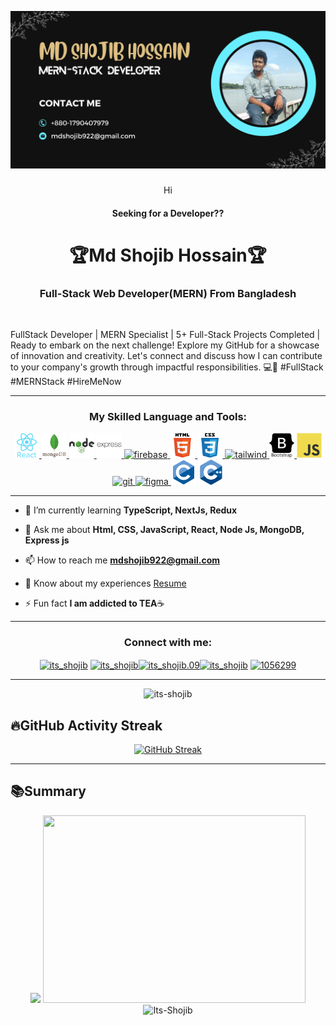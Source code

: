 ![logo](https://github.com/Its-Shojib/Its-Shojib/blob/main/Banner.png)
<h3></h3> 
<p align="center">
Hi<img align="center" src="https://emojipedia-us.s3.amazonaws.com/source/noto-emoji-animations/344/waving-hand_1f44b.gif" alt="" width=40px>
</p>
<h4 align="center">Seeking for a Developer??</h4>
<h1 align="center">🏆Md Shojib Hossain🏆</h1>
<h3 align="center">Full-Stack Web Developer(MERN) From Bangladesh</h3>
<br/>
<p align="left">FullStack Developer | MERN Specialist | 5+ Full-Stack Projects Completed | Ready to embark on the next challenge! Explore my GitHub for a showcase of innovation and creativity. Let's connect and discuss how I can contribute to your company's growth through impactful responsibilities. 💻🌱 #FullStack #MERNStack #HireMeNow</p>
<hr/>
<h3 align="center">My Skilled Language and Tools:</h3>

</table>
<p align="center">
<a href="https://reactjs.org/" target="_blank" rel="noreferrer"> <img src="https://raw.githubusercontent.com/devicons/devicon/master/icons/react/react-original-wordmark.svg" alt="react" width="40" height="40"/> </a><a href="https://www.mongodb.com/" target="_blank" rel="noreferrer"> <img src="https://raw.githubusercontent.com/devicons/devicon/master/icons/mongodb/mongodb-original-wordmark.svg" alt="mongodb" width="40" height="40"/> </a><a href="https://nodejs.org" target="_blank" rel="noreferrer"> <img src="https://raw.githubusercontent.com/devicons/devicon/master/icons/nodejs/nodejs-original-wordmark.svg" alt="nodejs" width="40" height="40"/> </a>  <a href="https://expressjs.com" target="_blank" rel="noreferrer"> <img src="https://raw.githubusercontent.com/devicons/devicon/master/icons/express/express-original-wordmark.svg" alt="express" width="40" height="40"/> </a> <a href="https://firebase.google.com/" target="_blank" rel="noreferrer"> <img src="https://www.vectorlogo.zone/logos/firebase/firebase-icon.svg" alt="firebase" width="40" height="40"/> </a> <a href="https://www.w3.org/html/" target="_blank" rel="noreferrer"> <img src="https://raw.githubusercontent.com/devicons/devicon/master/icons/html5/html5-original-wordmark.svg" alt="html5" width="40" height="40"/> </a><a href="https://www.w3schools.com/css/" target="_blank" rel="noreferrer"> <img src="https://raw.githubusercontent.com/devicons/devicon/master/icons/css3/css3-original-wordmark.svg" alt="css3" width="40" height="40"/> </a> <a href="https://tailwindcss.com/" target="_blank" rel="noreferrer"> <img src="https://www.vectorlogo.zone/logos/tailwindcss/tailwindcss-icon.svg" alt="tailwind" width="40" height="40"/> </a><a href="https://getbootstrap.com" target="_blank" rel="noreferrer"> <img src="https://raw.githubusercontent.com/devicons/devicon/master/icons/bootstrap/bootstrap-plain-wordmark.svg" alt="bootstrap" width="40" height="40"/> </a><a href="https://developer.mozilla.org/en-US/docs/Web/JavaScript" target="_blank" rel="noreferrer"> <img src="https://raw.githubusercontent.com/devicons/devicon/master/icons/javascript/javascript-original.svg" alt="javascript" width="40" height="40"/> </a> <a href="https://git-scm.com/" target="_blank" rel="noreferrer"> <img src="https://www.vectorlogo.zone/logos/git-scm/git-scm-icon.svg" alt="git" width="40" height="40"/> </a> <a href="https://www.figma.com/" target="_blank" rel="noreferrer"> <img src="https://www.vectorlogo.zone/logos/figma/figma-icon.svg" alt="figma" width="40" height="40"/> </a> <a href="https://www.cprogramming.com/" target="_blank" rel="noreferrer"> <img src="https://raw.githubusercontent.com/devicons/devicon/master/icons/c/c-original.svg" alt="c" width="40" height="40"/></a> <a href="https://www.w3schools.com/cpp/" target="_blank" rel="noreferrer"> <img src="https://raw.githubusercontent.com/devicons/devicon/master/icons/cplusplus/cplusplus-original.svg" alt="cplusplus" width="40" height="40"/> </a></p>
<hr/>

- 🌱 I’m currently learning **TypeScript, NextJs, Redux**

- 💬 Ask me about **Html, CSS, JavaScript, React, Node Js, MongoDB, Express js**

- 📫 How to reach me **mdshojib922@gmail.com**

- 📄 Know about my experiences [Resume](https://drive.google.com/file/d/1zwRTP2VFcpHBFRHW-FHLle6R0fFjc1Kg/view?usp=sharing)

- ⚡ Fun fact **I am addicted to TEA**☕
<hr/>
<h3 align="center">Connect with me:</h3>
<p align="center">
<a href="https://twitter.com/its_shojib" target="blank"><img align="center" src="https://raw.githubusercontent.com/rahuldkjain/github-profile-readme-generator/master/src/images/icons/Social/twitter.svg" alt="its_shojib" height="30" width="40" /></a>
<a href="https://linkedin.com/in/md-shojib-hossain" target="blank"><img align="center" src="https://raw.githubusercontent.com/rahuldkjain/github-profile-readme-generator/master/src/images/icons/Social/linked-in-alt.svg" alt="its_shojib" height="30" width="40" /></a><a href="https://www.facebook.com/mdshojib.hossain.7927" target="blank"><img align="center" src="https://raw.githubusercontent.com/rahuldkjain/github-profile-readme-generator/master/src/images/icons/Social/facebook.svg" alt="its_shojib.09" height="30" width="40" /></a><a href="https://www.instagram.com/its_shojib" target="blank"><img align="center" src="https://raw.githubusercontent.com/rahuldkjain/github-profile-readme-generator/master/src/images/icons/Social/instagram.svg" alt="its_shojib" height="30" width="40" /></a> <a href="https://stackoverflow.com/users/23070396/md-shojib-hossain" target="blank"><img align="center" src="https://raw.githubusercontent.com/rahuldkjain/github-profile-readme-generator/master/src/images/icons/Social/stack-overflow.svg" alt="1056299" height="30" width="40" /></a></p>
<hr/>
<p align="center"> <img src="https://komarev.com/ghpvc/?username=its-shojib&label=Profile%20views&color=0e75b6&style=flat" alt="its-shojib" /></p>

##  🔥GitHub Activity Streak
<div align="center">
  <a href="https://git.io/streak-stats">
    <img src="https://github-readme-streak-stats.herokuapp.com?user=Its-Shojib&theme=highcontrast&date_format=j%20M%5B%20Y%5D" alt="GitHub Streak" width="800" />
  </a>
</div>

<hr/>

##  📚Summary
<div align="center">
<img src="http://github-profile-summary-cards.vercel.app/api/cards/profile-details?username=Its-Shojib&theme=highcontrast" width="900"/>
  <img src="http://github-profile-summary-cards.vercel.app/api/cards/stats?username=Its-Shojib&theme=highcontrast" width="420" height="300"/>
<img src="https://github-readme-stats.vercel.app/api/top-langs?username=Its-Shojib&show_icons=true&locale=en&layout=compact&theme=highcontrast" alt="Its-Shojib" width="420" height="300"/>



<!-- <img src="http://github-profile-summary-cards.vercel.app/api/cards/productive-time?username=Its-Shojib&theme=highcontrast&utcOffset=8" width="420"/>
<img hight="600" src="https://github-readme-stats.vercel.app/api/top-langs?username=Its-Shojib&show_icons=true&locale=en&layout=compact&theme=highcontrast" width="420" hight='500'/> -->
</div>
